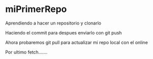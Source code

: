 # miPrimerRepo

Aprendiendo a hacer un repositorio y clonarlo

Haciendo el commit para despues enviarlo con git push

Ahora probaremos git pull para actualizar mi repo local con el online

Por ultimo fetch.......
